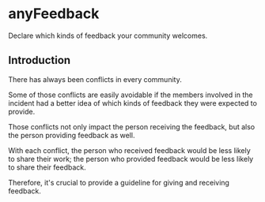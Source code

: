 # anyFeedback

Declare which kinds of feedback your community welcomes.

## Introduction

There has always been conflicts in every community.

Some of those conflicts are easily avoidable if the members involved in the incident had a better idea of which kinds of feedback they were expected to provide.

Those conflicts not only impact the person receiving the feedback, but also the person providing feedback as well.

With each conflict, the person who received feedback would be less likely to share their work; the person who provided feedback would be less likely to share their feedback.

Therefore, it's crucial to provide a guideline for giving and receiving feedback.
